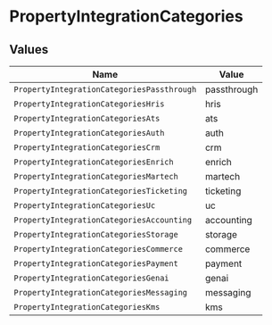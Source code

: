 # PropertyIntegrationCategories


## Values

| Name                                       | Value                                      |
| ------------------------------------------ | ------------------------------------------ |
| `PropertyIntegrationCategoriesPassthrough` | passthrough                                |
| `PropertyIntegrationCategoriesHris`        | hris                                       |
| `PropertyIntegrationCategoriesAts`         | ats                                        |
| `PropertyIntegrationCategoriesAuth`        | auth                                       |
| `PropertyIntegrationCategoriesCrm`         | crm                                        |
| `PropertyIntegrationCategoriesEnrich`      | enrich                                     |
| `PropertyIntegrationCategoriesMartech`     | martech                                    |
| `PropertyIntegrationCategoriesTicketing`   | ticketing                                  |
| `PropertyIntegrationCategoriesUc`          | uc                                         |
| `PropertyIntegrationCategoriesAccounting`  | accounting                                 |
| `PropertyIntegrationCategoriesStorage`     | storage                                    |
| `PropertyIntegrationCategoriesCommerce`    | commerce                                   |
| `PropertyIntegrationCategoriesPayment`     | payment                                    |
| `PropertyIntegrationCategoriesGenai`       | genai                                      |
| `PropertyIntegrationCategoriesMessaging`   | messaging                                  |
| `PropertyIntegrationCategoriesKms`         | kms                                        |